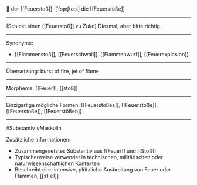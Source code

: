 🔵 der [[Feuerstoß]], [ˈfɔɪ̯ɐʃtoːs]
die [[Feuerstöße]]

---

(Schickt einen [[Feuerstoß]] zu Zuko) Diesmal, aber bitte richtig.

---

Synonyme:

- [[Flammenstoß]], [[Feuerschwall]], [[Flammenwurf]], [[Feuerexplosion]]

---

Übersetzung: burst of fire, jet of flame

---

Morpheme:
[[Feuer]], [[stoß]]

---

Einzigartige mögliche Formen: [[Feuerstoßes]], [[Feuerstoße]], [[Feuerstöße]], [[Feuerstößen]]

---

#Substantiv #Maskulin

Zusätzliche Informationen:

- Zusammengesetztes Substantiv aus [[Feuer]] und [[Stoß]]
- Typischerweise verwendet in technischen, militärischen oder naturwissenschaftlichen Kontexten
- Beschreibt eine intensive, plötzliche Ausbreitung von Feuer oder Flammen, [[s1 e1]]
